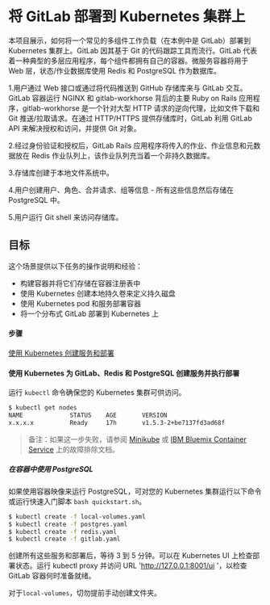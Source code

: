 # 将 GitLab 部署到 Kubernetes 集群上

本项目展示，如何将一个常见的多组件工作负载（在本例中是 GitLab）部署到 Kubernetes 集群上。GitLab 因其基于 Git 的代码跟踪工具而流行。GitLab 代表着一种典型的多层应用程序，每个组件都拥有自己的容器。微服务容器将用于 Web 层，状态/作业数据库使用 Redis 和 PostgreSQL 作为数据库。  


1.用户通过 Web 接口或通过将代码推送到 GitHub 存储库来与 GitLab 交互。GitLab 容器运行 NGINX 和 gitlab-workhorse 背后的主要 Ruby on Rails 应用程序，gitlab-workhorse 是一个针对大型 HTTP 请求的逆向代理，比如文件下载和 Git 推送/拉取请求。在通过 HTTP/HTTPS 提供存储库时，GitLab 利用 GitLab API 来解决授权和访问，并提供 Git 对象。

2.经过身份验证和授权后，GitLab Rails 应用程序将传入的作业、作业信息和元数据放在 Redis 作业队列上，该作业队列充当着一个非持久数据库。

3.存储库创建于本地文件系统中。

4.用户创建用户、角色、合并请求、组等信息 - 所有这些信息然后存储在 PostgreSQL 中。

5.用户运行 Git shell 来访问存储库。

## 目标
这个场景提供以下任务的操作说明和经验：

- 构建容器并将它们存储在容器注册表中
- 使用 Kubernetes 创建本地持久卷来定义持久磁盘
- 使用 Kubernetes pod 和服务部署容器
- 将一个分布式 GitLab 部署到 Kubernetes 上

#### 步骤

[使用 Kubernetes 创建服务和部署](#1-use-kubernetes-to-create-services-and-deployments-for-gitlab-redis-and-postgresql)

#### 使用 Kubernetes 为 GitLab、Redis 和 PostgreSQL 创建服务并执行部署

运行 `kubectl` 命令确保您的 Kubernetes 集群可供访问。  

```bash
$ kubectl get nodes
NAME             STATUS    AGE       VERSION
x.x.x.x          Ready     17h       v1.5.3-2+be7137fd3ad68f
```

> 备注：如果这一步失败，请参阅 [Minikube](https://kubernetes.io/docs/getting-started-guides/minikube) 或 [IBM Bluemix Container Service](https://console.ng.bluemix.net/docs/containers/cs_troubleshoot.html#cs_troubleshoot) 上的故障排除文档。

##### 在容器中使用 PostgreSQL

如果使用容器映像来运行 PostgreSQL，可对您的 Kubernetes 集群运行以下命令或运行快速入门脚本 `bash quickstart.sh`。

```bash
$ kubectl create -f local-volumes.yaml
$ kubectl create -f postgres.yaml
$ kubectl create -f redis.yaml
$ kubectl create -f gitlab.yaml
```

创建所有这些服务和部署后，等待 3 到 5 分钟。可以在 Kubernetes UI 上检查部署状态。运行 kubectl proxy 并访问 URL 'http://127.0.0.1:8001/ui  '，以检查 GitLab 容器何时准备就绪。

对于`local-volumes`，切勿提前手动创建文件夹。
